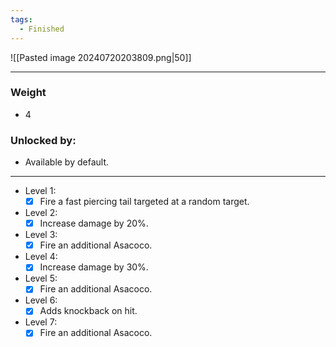 ```yaml
---
tags:
  - Finished
---
```

![[Pasted image 20240720203809.png|50]]

---
### Weight
- 4
### Unlocked by:
- Available by default.

---
- Level 1:
	- [x] Fire a fast piercing tail targeted at a random target.
- Level 2:
	- [x] Increase damage by 20%.
-  Level 3:
	- [x] Fire an additional Asacoco.
- Level 4:
	- [x] Increase damage by 30%.
- Level 5:
	- [x] Fire an additional Asacoco.
 - Level 6:
	 - [x] Adds knockback on hit.
- Level 7:
	- [x] Fire an additional Asacoco.